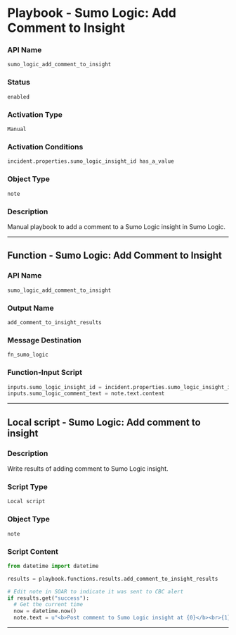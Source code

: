 <!--
    DO NOT MANUALLY EDIT THIS FILE
    THIS FILE IS AUTOMATICALLY GENERATED WITH resilient-sdk codegen
    Generated with resilient-sdk v51.0.2.2.1096
-->

# Playbook - Sumo Logic: Add Comment to Insight

### API Name
`sumo_logic_add_comment_to_insight`

### Status
`enabled`

### Activation Type
`Manual`

### Activation Conditions
`incident.properties.sumo_logic_insight_id has_a_value`

### Object Type
`note`

### Description
Manual playbook to add a comment to a Sumo Logic insight in Sumo Logic.


---
## Function - Sumo Logic: Add Comment to Insight

### API Name
`sumo_logic_add_comment_to_insight`

### Output Name
`add_comment_to_insight_results`

### Message Destination
`fn_sumo_logic`

### Function-Input Script
```python
inputs.sumo_logic_insight_id = incident.properties.sumo_logic_insight_id
inputs.sumo_logic_comment_text = note.text.content
```

---

## Local script - Sumo Logic: Add comment to insight

### Description
Write results of adding comment to Sumo Logic insight.

### Script Type
`Local script`

### Object Type
`note`

### Script Content
```python
from datetime import datetime

results = playbook.functions.results.add_comment_to_insight_results

# Edit note in SOAR to indicate it was sent to CBC alert
if results.get("success"):
  # Get the current time
  now = datetime.now()
  note.text = u"<b>Post comment to Sumo Logic insight at {0}</b><br>{1}".format(now, note.text.content)
```

---

